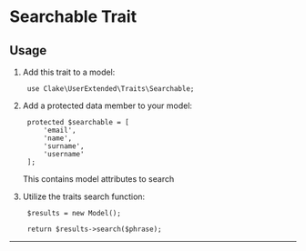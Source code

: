 # Searchable Trait

## Usage
1. Add this trait to a model:

        use Clake\UserExtended\Traits\Searchable;
    
2. Add a protected data member to your model:
        
        protected $searchable = [
            'email',
            'name',
            'surname',
            'username'
        ];
            
    This contains model attributes to search
    
3. Utilize the traits search function:

        $results = new Model();

        return $results->search($phrase);
        
***
